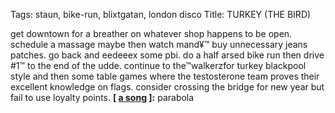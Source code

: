 Tags: staun, bike-run, blixtgatan, london disco
Title: TURKEY (THE BIRD)
  
get downtown for a breather on whatever shop happens to be open. schedule a massage maybe then watch mand¥™ buy unnecessary jeans patches. go back and eedeeex some pbi. do a half arsed bike run then drive #1™ to the end of the udde. continue to the™walkerzfor turkey blackpool style and then some table games where the testosterone team proves their excellent knowledge on flags. consider crossing the bridge for new year but fail to use loyalty points.
**[ [a song](https://feelmybicep.bandcamp.com/album/parabola) ]:** parabola